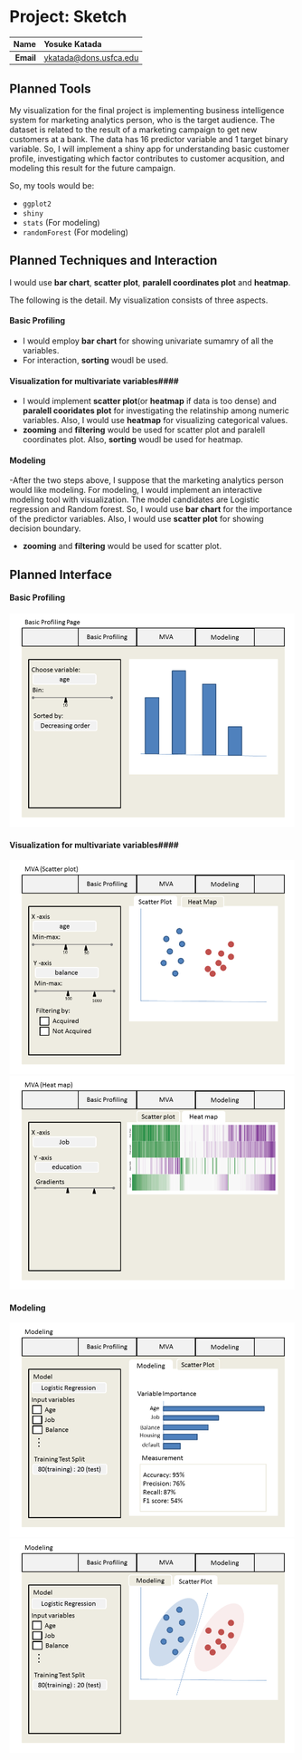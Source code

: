 Project: Sketch
==============================


| **Name**  | Yosuke Katada  |
|----------:|:-------------|
| **Email** | ykatada@dons.usfca.edu |


Planned Tools
------------------------------
My visualization for the final project is implementing business intelligence system for marketing analytics person, who is the target audience. The dataset is related to the result of a marketing campaign to get new customers at a bank. The data has 16 predictor variable and 1 target binary variable. So, I will implement a shiny app for understanding basic customer profile, investigating which factor contributes to customer acqusition, and modeling this result for the future campaign. 

So, my tools would be:
- `ggplot2`
- `shiny`
- `stats` (For modeling)
- `randomForest`  (For modeling)


Planned Techniques and Interaction
------------------------------
I would use **bar chart**, **scatter plot**, **paralell coordinates plot** and **heatmap**.

The following is the detail. My visualization consists of three aspects.

#### Basic Profiling ####
- I would employ **bar chart** for showing univariate sumamry of all the variables.
- For interaction, **sorting** woudl be used.

#### Visualization for multivariate variables####
- I would implement **scatter plot**(or **heatmap** if data is too dense) and **paralell cooridates plot** for investigating the relatinship among numeric variables. Also, I would use **heatmap** for visualizing categorical values.
- **zooming** and **filtering** would be used for scatter plot and paralell coordinates plot. Also, **sorting** woudl be used for heatmap.

#### Modeling ####
-After the two steps above, I suppose that the marketing analytics person would like modeling. For modeling, I would implement an interactive modeling tool with visualization. The model candidates are Logistic regression and Random forest. So, I would use **bar chart** for the importance of the predictor variables. Also, I would use **scatter plot** for showing decision boundary.
- **zooming** and **filtering** would be used for scatter plot.


Planned Interface
------------------------------

#### Basic Profiling ####
![page1](page1.png)


#### Visualization for multivariate variables####
![page2-1](page2-1.png)
![page2-2](page2-2.png)


#### Modeling ####
![page3-1](page3-1.png)
![page3-2](page3-2.png)
